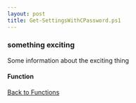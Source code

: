 ```yaml
---
layout: post
title: Get-SettingsWithCPassword.ps1
---
```


### something exciting

Some information about the exciting thing

#### Function

<script async src="https://gist-it.appspot.com/github.com/BanterBoy/scripts-blog/blob/master/PowerShell/functions/Get-SettingsWithCPassword.ps1" crossorigin="anonymous"></script>

<a href="/menu/_pages/functions.html">Back to Functions</a>
